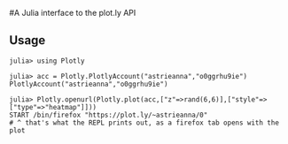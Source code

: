 #A Julia interface to the plot.ly API

## Usage

    julia> using Plotly

    julia> acc = Plotly.PlotlyAccount("astrieanna","o0ggrhu9ie")
    PlotlyAccount("astrieanna","o0ggrhu9ie")

    julia> Plotly.openurl(Plotly.plot(acc,["z"=>rand(6,6)],["style"=>["type"=>"heatmap"]]))
    START /bin/firefox "https://plot.ly/~astrieanna/0"
    # ^ that's what the REPL prints out, as a firefox tab opens with the plot


